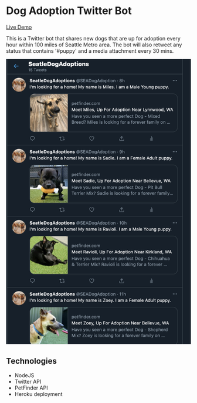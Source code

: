# Dog Adoption Twitter Bot
[Live Demo](https://twitter.com/SEADogAdoption)

This is a Twitter bot that shares new dogs that are up for adoption every hour within 100 miles of Seattle Metro area. The bot will also retweet any status that contains '#puppy' and a media attachment every 30 mins.

<img src='./assets/img/twitter_bot.png'>

## Technologies 
- NodeJS
- Twitter API
- PetFinder API
- Heroku deployment
